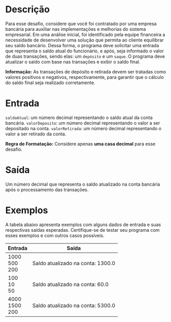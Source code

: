 # Descrição
Para esse desafio, considere que você foi contratado por uma empresa bancária para auxiliar nas implementações e melhorias do sistema empresarial. Em uma análise inicial, foi identificado pela equipe financeira a necessidade de desenvolver uma solução que permita ao cliente equilibrar seu saldo bancário. Dessa forma, o programa deve solicitar uma entrada que representa o saldo atual do funcionário, e após, seja informado o valor de duas transações, sendo elas: um ```depósito``` e um ```saque```. O programa deve atualizar o saldo com base nas transações e exibir o saldo final.

**Informação:** As transações de depósito e retirada devem ser tratadas como valores positivos e negativos, respectivamente, para garantir que o cálculo do saldo final seja realizado corretamente.
 

# Entrada
```saldoAtual```: um número decimal representando o saldo atual da conta bancária.
```valorDeposito```: um número decimal representando o valor a ser depositado na conta.
```valorRetirada```: um número decimal representando o valor a ser retirado da conta.

**Regra de Formatação:** Considere apenas **uma casa decimal** para esse desafio.

# Saída
Um número decimal que representa o saldo atualizado na conta bancária após o processamento das transações.

# Exemplos
A tabela abaixo apresenta exemplos com alguns dados de entrada e suas respectivas saídas esperadas. Certifique-se de testar seu programa com esses exemplos e com outros casos possíveis.

| Entrada                 | Saída                             |
|-------------------------|-----------------------------------|
| 1000 <br> 500 <br> 200  | Saldo atualizado na conta: 1300.0 |
| 100 <br> 10 <br> 50     | Saldo atualizado na conta: 60.0   |
| 4000 <br> 1500 <br> 200 | Saldo atualizado na conta: 5300.0 |